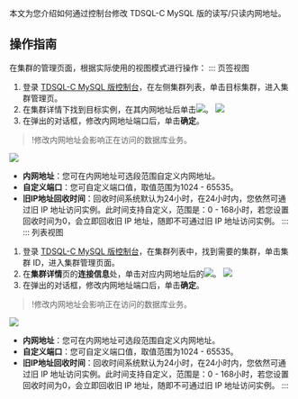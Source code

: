 本文为您介绍如何通过控制台修改 TDSQL-C MySQL 版的读写/只读内网地址。

## 操作指南
在集群的管理页面，根据实际使用的视图模式进行操作：
<dx-tabs>
::: 页签视图
1. 登录 [TDSQL-C MySQL 版控制台](https://console.cloud.tencent.com/cynosdb)，在左侧集群列表，单击目标集群，进入集群管理页。
2. 在集群详情下找到目标实例，在其内网地址后单击![](https://main.qcloudimg.com/raw/cf9bbcfaea10f0316bddd967cb6e8ffc.png)。
![](https://staticintl.cloudcachetci.com/yehe/backend-news/xUKU530_36.png)
3. 在弹出的对话框，修改内网地址端口后，单击**确定**。
>!修改内网地址会影响正在访问的数据库业务。
>
![](https://staticintl.cloudcachetci.com/yehe/backend-news/jyRj398_37.png)
 - **内网地址**：您可在内网地址可选段范围自定义内网地址。
 - **自定义端口**：您可自定义端口值，取值范围为1024 - 65535。
 - **旧IP地址回收时间**：回收时间系统默认为24小时，在24小时内，您依然可通过旧 IP 地址访问实例。此时间支持自定义，范围是：0 - 168小时，若您设置回收时间为0，会立即回收旧 IP 地址，随即不可通过旧 IP 地址访问实例。
:::
::: 列表视图
1. 登录 [TDSQL-C MySQL 版控制台](https://console.cloud.tencent.com/cynosdb)，在集群列表中，找到需要的集群，单击集群 ID，进入集群管理页面。
2. 在**集群详情**页的**连接信息**处，单击对应内网地址后的![](https://main.qcloudimg.com/raw/cf9bbcfaea10f0316bddd967cb6e8ffc.png)。
![](https://staticintl.cloudcachetci.com/yehe/backend-news/mkLM021_39.png)
3. 在弹出的对话框，修改内网地址端口后，单击**确定**。
>!修改内网地址会影响正在访问的数据库业务。
>
![](https://staticintl.cloudcachetci.com/yehe/backend-news/HXHp898_40.png)
 - **内网地址**：您可在内网地址可选段范围自定义内网地址。
 - **自定义端口**：您可自定义端口值，取值范围为1024 - 65535。
 - **旧IP地址回收时间**：回收时间系统默认为24小时，在24小时内，您依然可通过旧 IP 地址访问实例。此时间支持自定义，范围是：0 - 168小时，若您设置回收时间为0，会立即回收旧 IP 地址，随即不可通过旧 IP 地址访问实例。
:::
</dx-tabs>



